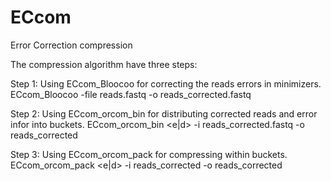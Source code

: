 # ECcom
Error Correction compression

The compression algorithm have three steps:


Step 1: Using ECcom_Bloocoo for correcting the reads errors in minimizers.
              ECcom_Bloocoo -file reads.fastq -o reads_corrected.fastq

Step 2: Using ECcom_orcom_bin for distributing corrected reads and error infor into buckets.
              ECcom_orcom_bin <e|d> -i reads_corrected.fastq -o reads_corrected
            
Step 3: Using ECcom_orcom_pack for compressing within buckets.
              ECcom_orcom_pack <e|d> -i reads_corrected -o reads_corrected
